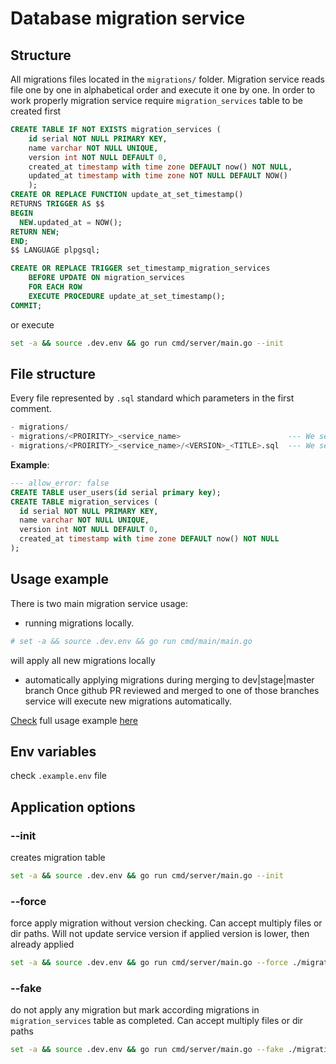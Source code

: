# Database migration service


## Structure
All migrations files located in the `migrations/` folder.
Migration service reads file one by one in alphabetical order and execute it one by one.
In order to work properly migration service require `migration_services` table to be created first
```sql
CREATE TABLE IF NOT EXISTS migration_services (
    id serial NOT NULL PRIMARY KEY,
    name varchar NOT NULL UNIQUE,
    version int NOT NULL DEFAULT 0,
    created_at timestamp with time zone DEFAULT now() NOT NULL,
    updated_at timestamp with time zone NOT NULL DEFAULT NOW()
    );
CREATE OR REPLACE FUNCTION update_at_set_timestamp()
RETURNS TRIGGER AS $$
BEGIN
  NEW.updated_at = NOW();
RETURN NEW;
END;
$$ LANGUAGE plpgsql;

CREATE OR REPLACE TRIGGER set_timestamp_migration_services
    BEFORE UPDATE ON migration_services
    FOR EACH ROW
    EXECUTE PROCEDURE update_at_set_timestamp();
COMMIT;
```
or execute 
```sh
set -a && source .dev.env && go run cmd/server/main.go --init
```


## File structure
Every file represented by `.sql` standard which parameters in the first comment.
```sql
- migrations/
- migrations/<PROIRITY>_<service_name>                        --- We set up priority and service name 
- migrations/<PROIRITY>_<service_name>/<VERSION>_<TITLE>.sql  --- We set up migration version and short description
```

__Example__:
```sql
--- allow_error: false 
CREATE TABLE user_users(id serial primary key);
CREATE TABLE migration_services (
  id serial NOT NULL PRIMARY KEY,
  name varchar NOT NULL UNIQUE,
  version int NOT NULL DEFAULT 0,
  created_at timestamp with time zone DEFAULT now() NOT NULL
);
```

## Usage example
There is two main migration service usage:
- running migrations locally.
```bash
# set -a && source .dev.env && go run cmd/main/main.go
```
will apply all new migrations locally
- automatically applying migrations during merging to dev|stage|master branch
Once github PR reviewed and merged to one of those branches service will execute new migrations automatically.

[Check](example/) full usage example [here](example/)


## Env variables
check `.example.env` file 

## Application options

### --init
creates migration table
```sh 
set -a && source .dev.env && go run cmd/server/main.go --init
```

### --force
force apply migration without version checking. Can accept multiply files or dir paths. Will not update service version if applied version is lower, then already applied
```sh 
set -a && source .dev.env && go run cmd/server/main.go --force ./migrations/01_user_user ./migrations/02_email_emails/02_add_id.sql
```

### --fake
do not apply any migration but mark according migrations in `migration_services` table as completed. Can accept multiply files or dir paths
```sh 
set -a && source .dev.env && go run cmd/server/main.go --fake ./migrations/01_user_user ./migrations/02_email_emails/02_add_id.sql
```


